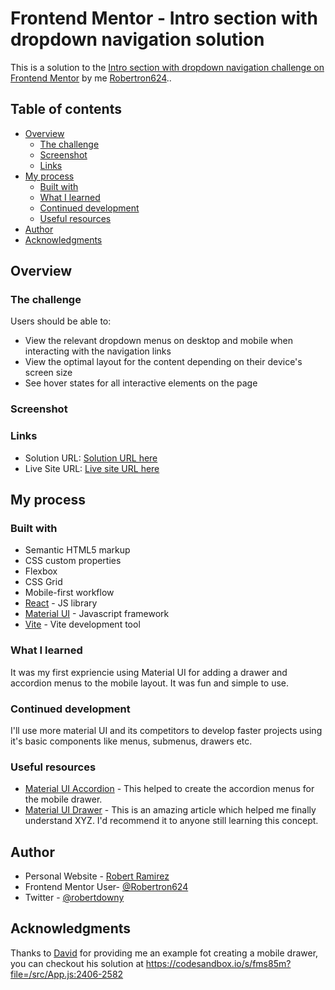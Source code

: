 # Frontend Mentor - Intro section with dropdown navigation solution

This is a solution to the [Intro section with dropdown navigation challenge on Frontend Mentor](https://www.frontendmentor.io/challenges/intro-section-with-dropdown-navigation-ryaPetHE5) by me [Robertron624](https://github.com/Robertron624).. 

## Table of contents

- [Overview](#overview)
  - [The challenge](#the-challenge)
  - [Screenshot](#screenshot)
  - [Links](#links)
- [My process](#my-process)
  - [Built with](#built-with)
  - [What I learned](#what-i-learned)
  - [Continued development](#continued-development)
  - [Useful resources](#useful-resources)
- [Author](#author)
- [Acknowledgments](#acknowledgments)


## Overview

### The challenge

Users should be able to:

- View the relevant dropdown menus on desktop and mobile when interacting with the navigation links
- View the optimal layout for the content depending on their device's screen size
- See hover states for all interactive elements on the page

### Screenshot


### Links

- Solution URL: [Solution URL here](https://github.com/Robertron624/intro-section-dropdown)
- Live Site URL: [Live site URL here](https://your-live-site-url.com)

## My process

### Built with

- Semantic HTML5 markup
- CSS custom properties
- Flexbox
- CSS Grid
- Mobile-first workflow
- [React](https://reactjs.org/) - JS library
- [Material UI](https://mui.com/) - Javascript framework
- [Vite](https://vitejs.dev/guide/) - Vite development tool 


### What I learned

It was my first expriencie using Material UI for adding a drawer and accordion menus to the mobile layout. It was fun and simple to use.

### Continued development

I'll use more material UI and its competitors to develop faster projects using it's basic components like menus, submenus, drawers etc.


### Useful resources

- [Material UI Accordion](https://mui.com/material-ui/react-accordion/) - This helped to create the accordion menus for the mobile drawer.
- [Material UI Drawer](https://mui.com/material-ui/react-drawer/) - This is an amazing article which helped me finally understand XYZ. I'd recommend it to anyone still learning this concept.


## Author

- Personal Website - [Robert Ramirez](https://robert-ramirez.netlify.app)
- Frontend Mentor User- [@Robertron624](https://www.frontendmentor.io/profile/Robertron624)
- Twitter - [@robertdowny](https://www.twitter.com/robertdowny)

## Acknowledgments

Thanks to [David](https://codesandbox.io/u/cyc8) for providing me an example fot creating a mobile drawer, you can checkout his solution at https://codesandbox.io/s/fms85m?file=/src/App.js:2406-2582

